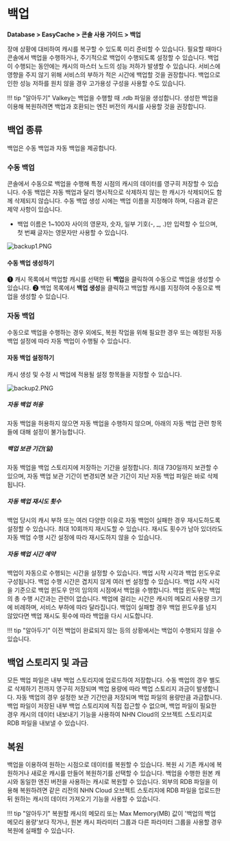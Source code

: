 # 백업

**Database > EasyCache > 콘솔 사용 가이드 > 백업**

장애 상황에 대비하여 캐시를 복구할 수 있도록 미리 준비할 수 있습니다. 필요할 때마다 콘솔에서 백업을 수행하거나, 주기적으로 백업이 수행되도록 설정할 수 있습니다. 백업이 수행되는 동안에는 캐시의 마스터 노드의 성능 저하가 발생할 수 있습니다. 서비스에 영향을 주지 않기 위해 서비스의 부하가 적은 시간에 백업할 것을 권장합니다. 백업으로 인한 성능 저하를 원치 않을 경우 고가용성 구성을 사용할 수도 있습니다.

!!! tip "알아두기"
    Valkey는 백업을 수행할 때 .rdb 파일을 생성합니다. 생성한 백업을 이용해 복원하려면 백업과 호환되는 엔진 버전의 캐시를 사용할 것을 권장합니다.

## 백업 종류

백업은 수동 백업과 자동 백업을 제공합니다.

### 수동 백업

콘솔에서 수동으로 백업을 수행해 특정 시점의 캐시의 데이터를 영구히 저장할 수 있습니다. 수동 백업은 자동 백업과 달리 명시적으로 삭제하지 않는 한 캐시가 삭제되어도 함께 삭제되지 않습니다.
수동 백업 생성 시에는 백업 이름을 지정해야 하며, 다음과 같은 제약 사항이 있습니다.
* 백업 이름은 1~100자 사이의 영문자, 숫자, 일부 기호(-, _, .)만 입력할 수 있으며, 첫 번째 글자는 영문자만 사용할 수 있습니다.

![backup1.PNG](https://static.toastoven.net/prod_easycache/25.09.27/backup1.PNG)
#### 수동 백업 생성하기

❶ 캐시 목록에서 백업할 캐시를 선택한 뒤 **백업**을 클릭하여 수동으로 백업을 생성할 수 있습니다.
❷ 백업 목록에서 **백업 생성**을 클릭하고 백업할 캐시를 지정하여 수동으로 백업을 생성할 수 있습니다.

### 자동 백업
수동으로 백업을 수행하는 경우 외에도, 복원 작업을 위해 필요한 경우 또는 예정된 자동 백업 설정에 따라 자동 백업이 수행될 수 있습니다.

#### 자동 백업 설정하기
캐시 생성 및 수정 시 백업에 적용될 설정 항목들을 지정할 수 있습니다.

![backup2.PNG](https://static.toastoven.net/prod_easycache/25.09.27/backup2.PNG)

##### 자동 백업 허용
자동 백업을 허용하지 않으면 자동 백업을 수행하지 않으며, 아래의 자동 백업 관련 항목들에 대해 설정이 불가능합니다.

##### 백업 보관 기간(일)
자동 백업을 백업 스토리지에 저장하는 기간을 설정합니다. 최대 730일까지 보관할 수 있으며, 자동 백업 보관 기간이 변경되면 보관 기간이 지난 자동 백업 파일은 바로 삭제됩니다.

##### 자동 백업 재시도 횟수
백업 당시의 캐시 부하 또는 여러 다양한 이유로 자동 백업이 실패한 경우 재시도하도록 설정할 수 있습니다. 최대 10회까지 재시도할 수 있습니다. 재시도 횟수가 남아 있더라도 자동 백업 수행 시간 설정에 따라 재시도하지 않을 수 있습니다.

##### 자동 백업 시간 예약
백업이 자동으로 수행되는 시간을 설정할 수 있습니다. 백업 시작 시각과 백업 윈도우로 구성됩니다. 백업 수행 시간은 겹치지 않게 여러 번 설정할 수 있습니다. 백업 시작 시각을 기준으로 백업 윈도우 안의 임의의 시점에서 백업을 수행합니다. 백업 윈도우는 백업의 총 수행 시간과는 관련이 없습니다. 백업에 걸리는 시간은 캐시의 메모리 사용량 크기에 비례하며, 서비스 부하에 따라 달라집니다. 백업이 실패할 경우 백업 윈도우를 넘지 않았다면 백업 재시도 횟수에 따라 백업을 다시 시도합니다.

!!! tip "알아두기"
    이전 백업이 완료되지 않는 등의 상황에서는 백업이 수행되지 않을 수 있습니다.

## 백업 스토리지 및 과금
모든 백업 파일은 내부 백업 스토리지에 업로드하여 저장합니다. 수동 백업의 경우 별도로 삭제하기 전까지 영구히 저장되며 백업 용량에 따라 백업 스토리지 과금이 발생합니다. 자동 백업의 경우 설정한 보관 기간만큼 저장되며 백업 파일의 용량만큼 과금합니다. 백업 파일이 저장된 내부 백업 스토리지에 직접 접근할 수 없으며, 백업 파일이 필요한 경우 캐시의 데이터 내보내기 기능을 사용하여 NHN Cloud의 오브젝트 스토리지로 RDB 파일을 내보낼 수 있습니다.

## 복원
백업을 이용하여 원하는 시점으로 데이터를 복원할 수 있습니다. 복원 시 기존 캐시에 복원하거나 새로운 캐시를 만들어 복원하기를 선택할 수 있습니다. 백업을 수행한 원본 캐시와 동일한 엔진 버전을 사용하는 캐시로 복원할 수 있습니다. 외부의 RDB 파일을 이용해 복원하려면 같은 리전의 NHN Cloud 오브젝트 스토리지에 RDB 파일을 업로드한 뒤 원하는 캐시의 데이터 가져오기 기능을 사용할 수 있습니다.

!!! tip "알아두기"
    복원할 캐시의 메모리 또는 Max Memory(MB) 값이 '백업의 백업 메모리 용량'보다 작거나, 원본 캐시 파라미터 그룹과 다른 파라미터 그룹을 사용할 경우 복원에 실패할 수 있습니다.